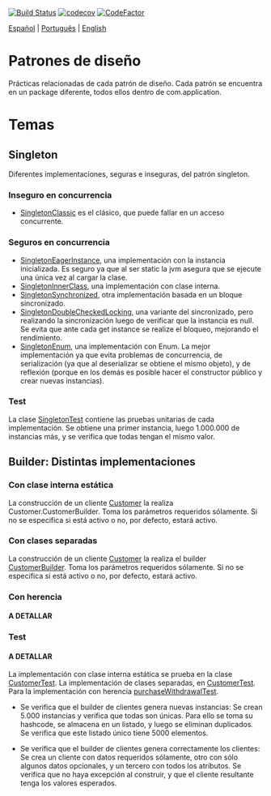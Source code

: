 [![Build Status](https://travis-ci.com/lucas-gio/design-patterns.svg?branch=main)](https://travis-ci.com/lucas-gio/design-patterns)
[![codecov](https://codecov.io/gh/lucas-gio/design-patterns/branch/main/graph/badge.svg?token=UMXLTH54H4)](https://codecov.io/gh/lucas-gio/design-patterns)
[![CodeFactor](https://www.codefactor.io/repository/github/lucas-gio/design-patterns/badge)](https://www.codefactor.io/repository/github/lucas-gio/design-patterns)

<p align="left">
  <a href="#">Español</a> |
  <a href="https://github.com/lucas-gio/design-patterns/blob/main/lang/pt/README.md">Português</a> |
  <a href="https://github.com/lucas-gio/design-patterns/blob/main/lang/en/README.md">English</a> 
</p>

# Patrones de diseño 
Prácticas relacionadas de cada patrón de diseño.
Cada patrón se encuentra en un package diferente, todos ellos dentro de com.application.

# Temas
## Singleton 
Diferentes implementaciones, seguras e inseguras, del patrón singleton.

### Inseguro en concurrencia
* [SingletonClassic](../main/main/java/com/application/singleton/SingletonClassic.java) es el clásico, que puede fallar en un acceso concurrente.

### Seguros en concurrencia
* [SingletonEagerInstance](../main/main/java/com/application/singleton/SingletonEagerInstance.java), una implementación con la instancia inicializada. Es seguro ya que al ser static la jvm asegura que se ejecute una única vez al cargar la clase.
* [SingletonInnerClass](../main/main/java/com/application/singleton/SingletonInnerClass.java), una implementación con clase interna.
* [SingletonSynchronized](../main/main/java/com/application/singleton/SingletonSynchronized.java), otra implementación basada en un bloque sincronizado.
* [SingletonDoubleCheckedLocking](../main/main/java/com/application/singleton/SingletonDoubleCheckedLocking.java), una variante del sincronizado, pero realizando la sincronización luego de verificar que la instancia es null. Se evita que ante cada get instance se realize el bloqueo, mejorando el rendimiento.
* [SingletonEnum](../main/main/java/com/application/singleton/SingletonEnum.java), una implementación con Enum. La mejor implementación ya que evita problemas de concurrencia, de serialización (ya que al deserializar se obtiene el mismo objeto), y de reflexión (porque en los demás es posible hacer el constructor público y crear nuevas instancias).

### Test
La clase [SingletonTest](../main/test/groovy/com/application/singleton/SingletonTest.groovy) contiene las pruebas unitarias de cada implementación. Se obtiene una primer instancia, luego 1.000.000 de instancias más, y se verifica que todas tengan el mismo valor.

## Builder: Distintas implementaciones
### Con clase interna estática
La construcción de un cliente [Customer](../main/main/java/com/application/builder/withStaticInnerClass/Customer.java) la realiza Customer.CustomerBuilder. Toma los parámetros requeridos sólamente. Si no se especifica si está activo o no, por defecto, estará activo.

### Con clases separadas
La construcción de un cliente [Customer](../main/main/java/com/application/builder/withSeparatedClasses/Customer.java) la realiza el builder [CustomerBuilder](../main/main/java/com/application/builder/withSeparatedClasses/CustomerBuilder.java). Toma los parámetros requeridos sólamente. Si no se especifica si está activo o no, por defecto, estará activo.

### Con herencia
#### A DETALLAR

### Test
#### A DETALLAR
La implementación con clase interna estática se prueba en la clase [CustomerTest](../main/test/groovy/com/application/builder/withStaticInnerClass/CustomerTest.groovy). La implementación de clases separadas, en [CustomerTest](../main/test/groovy/com/application/builder/withSeparatedClasses/CustomerTest.groovy). Para la implementación con herencia [purchaseWithdrawalTest](../main/test/groovy/com/application/builder/withInheritanceStaticInnerClass/purchaseWithdrawalTest.groovy).
* Se verifica que el builder de clientes genera nuevas instancias: Se crean 5.000 instancias y verifica que todas son únicas. Para ello se toma su hashcode, se almacena en un listado, y luego se eliminan duplicados. Se verifica que este listado único tiene 5000 elementos.

* Se verifica que el builder de clientes genera correctamente los clientes: Se crea un cliente con datos requeridos sólamente, otro con sólo algunos datos opcionales, y un tercero con todos los atributos. Se verifica que no haya excepción al construir, y que el cliente resultante tenga los valores esperados.



